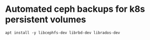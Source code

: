 # Automated ceph backups for k8s persistent volumes
```console
apt install -y libcephfs-dev librbd-dev librados-dev
```
